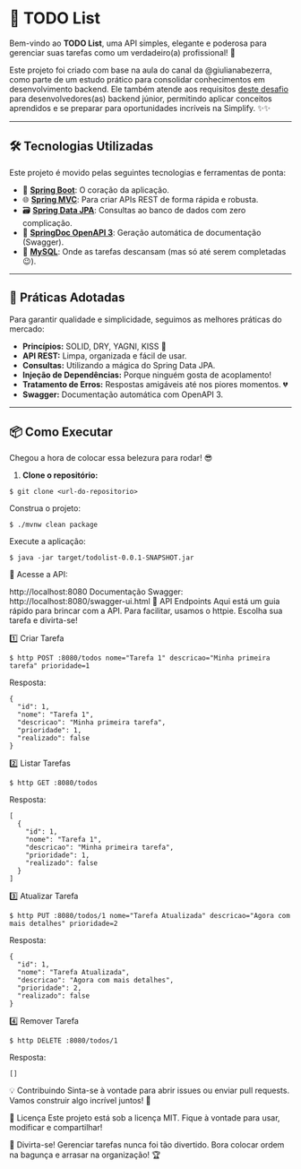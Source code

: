 # 📝 TODO List

Bem-vindo ao **TODO List**, uma API simples, elegante e poderosa para gerenciar suas tarefas como um verdadeiro(a) profissional! 🚀

Este projeto foi criado com base na aula do canal da @giulianabezerra, como parte de um estudo prático para consolidar conhecimentos em desenvolvimento backend. Ele também atende aos requisitos [deste desafio](https://github.com/simplify-liferay/desafio-junior-backend-simplify) para desenvolvedores(as) backend júnior, permitindo aplicar conceitos aprendidos e se preparar para oportunidades incríveis na Simplify. ✨✨

---

## 🛠 Tecnologias Utilizadas

Este projeto é movido pelas seguintes tecnologias e ferramentas de ponta:

- 🌱 **[Spring Boot](https://spring.io/projects/spring-boot)**: O coração da aplicação.
- 🌐 **[Spring MVC](https://docs.spring.io/spring-framework/reference/web/webmvc.html)**: Para criar APIs REST de forma rápida e robusta.
- 🗃️ **[Spring Data JPA](https://spring.io/projects/spring-data-jpa)**: Consultas ao banco de dados com zero complicação.
- 📖 **[SpringDoc OpenAPI 3](https://springdoc.org/v2/#spring-webflux-support)**: Geração automática de documentação (Swagger).
- 🐬 **[MySQL](https://dev.mysql.com/downloads/)**: Onde as tarefas descansam (mas só até serem completadas 😉).

---

## 🚀 Práticas Adotadas

Para garantir qualidade e simplicidade, seguimos as melhores práticas do mercado:

- **Princípios:** SOLID, DRY, YAGNI, KISS 🧠
- **API REST:** Limpa, organizada e fácil de usar.
- **Consultas:** Utilizando a mágica do Spring Data JPA.
- **Injeção de Dependências:** Porque ninguém gosta de acoplamento!
- **Tratamento de Erros:** Respostas amigáveis até nos piores momentos. 💔
- **Swagger:** Documentação automática com OpenAPI 3.

---

## 📦 Como Executar

Chegou a hora de colocar essa belezura para rodar! 😎

1. **Clone o repositório:**
```
$ git clone <url-do-repositorio>
```

Construa o projeto:

```
$ ./mvnw clean package
```

Execute a aplicação:

```
$ java -jar target/todolist-0.0.1-SNAPSHOT.jar
```

🎉 Acesse a API:

http://localhost:8080
Documentação Swagger: http://localhost:8080/swagger-ui.html
🔗 API Endpoints
Aqui está um guia rápido para brincar com a API. Para facilitar, usamos o httpie. Escolha sua tarefa e divirta-se!

1️⃣ Criar Tarefa

```
$ http POST :8080/todos nome="Tarefa 1" descricao="Minha primeira tarefa" prioridade=1
```

Resposta:

```
{
  "id": 1,
  "nome": "Tarefa 1",
  "descricao": "Minha primeira tarefa",
  "prioridade": 1,
  "realizado": false
}
```

2️⃣ Listar Tarefas

```
$ http GET :8080/todos
```

Resposta:

```
[
  {
    "id": 1,
    "nome": "Tarefa 1",
    "descricao": "Minha primeira tarefa",
    "prioridade": 1,
    "realizado": false
  }
]
```

3️⃣ Atualizar Tarefa
```
$ http PUT :8080/todos/1 nome="Tarefa Atualizada" descricao="Agora com mais detalhes" prioridade=2
```

Resposta:

```
{
  "id": 1,
  "nome": "Tarefa Atualizada",
  "descricao": "Agora com mais detalhes",
  "prioridade": 2,
  "realizado": false
}
```

4️⃣ Remover Tarefa
```
$ http DELETE :8080/todos/1
```

Resposta:
```
[]
```

💡 Contribuindo
Sinta-se à vontade para abrir issues ou enviar pull requests. Vamos construir algo incrível juntos! 🌟

📜 Licença
Este projeto está sob a licença MIT. Fique à vontade para usar, modificar e compartilhar!

🎉 Divirta-se!
Gerenciar tarefas nunca foi tão divertido. Bora colocar ordem na bagunça e arrasar na organização! 🏆
